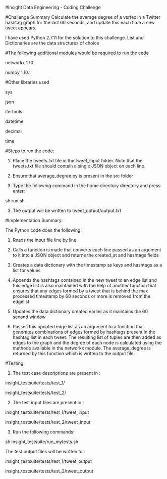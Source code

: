 #Insight Data Engineering - Coding Challenge

#Challenge Summary
Calculate the average degree of a vertex in a Twitter hashtag graph for the last 60 seconds, and update this each time a new tweet appears.

I have used Python 2.7.11 for the solution to this challenge. List and Dictionaries are the data structures of choice

#The following additional modules would be required to run the code

networkx 1.10

numpy 1.10.1

#Other libraries used

sys

json

itertools

datetime

decimal

time


#Steps to run the code:

1) Place the tweets.txt file in the tweet_input folder. Note that the tweets.txt file should contain a single JSON object on each line.

2) Ensure that average_degree.py is present in the src folder

2) Type the following command in the home directory directory and press enter:

sh run.sh

3) The output will be written to tweet_output/output.txt

#Implementation Summary:

The Python code does the following:

1) Reads the input file line by line

2) Calls a function is made that converts each line passed as an argument to it into a JSON object and returns the created_at and hashtags fields

3) Creates a data dictionary with the timestamp as keys and hashtags as a list for values

4) Appends the hashtags contained in the new tweet to an edge list and this edge list is also maintained with the help of another function that
   ensures that any edges formed by a tweet that is behind the max processed timestamp by 60 seconds or more is removed from the edgelist
   
5) Updates the data dictionary created earlier as it maintains the 60 second window

6) Passes this updated edge list as an argument to a function that generates combinations of edges formed by hashtags present in the hashtag list in each tweet. The resulting list 
   of tuples are then added as edges to the graph and the degree of each node is calculated using the methods available in the networkx module. The average_degree is returned by this function which is written to the output file.


#Testing:

1) The test case descriptions are present in :

insight_testsuite/tests/test_1/

insight_testsuite/tests/test_2/

2) The test input files are present in :

insight_testsuite/tests/test_1/tweet_input

insight_testsuite/tests/test_2/tweet_input


3) Run the following commands:

sh insight_testsuite/run_mytests.sh


The test output files will be written to :

insight_testsuite/tests/test_1/tweet_output

insight_testsuite/tests/test_2/tweet_output
